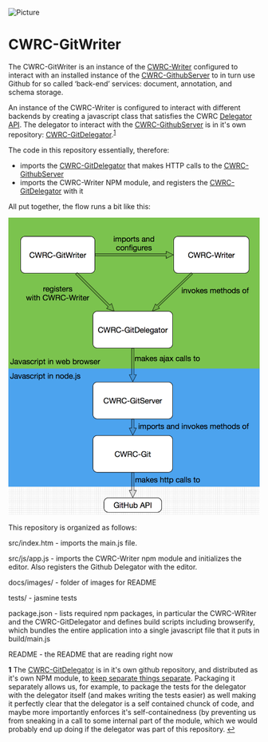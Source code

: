 ![Picture](http://www.cwrc.ca/wp-content/uploads/2010/12/CWRC_Dec-2-10_smaller.png)

# CWRC-GitWriter

The CWRC-GitWriter is an instance of the [CWRC-Writer](https://github.com/cwrc/CWRC-Writer) configured to interact with an installed instance of the [CWRC-GithubServer](https://github.com/cwrc/CWRC-GithubServer) to in turn use Github for so called ‘back-end’ services:  document, annotation, and schema storage.

An instance of the CWRC-Writer is configured to interact with different backends by creating a javascript class that satisfies the CWRC [Delegator API](https://github.com/cwrc/CWRC-Writer#delegate-to-your-services).  The delegator to interact with the [CWRC-GithubServer](https://github.com/cwrc/CWRC-GithubServer) is in it's own repository: [CWRC-GitDelegator](https://github.com/cwrc/CWRC-GithubServer).<sup id="a1">[1](#f1)</sup>

The code in this repository essentially, therefore:

- imports the [CWRC-GitDelegator](https://github.com/cwrc/CWRC-GithubServer) that makes HTTP calls to the [CWRC-GithubServer](https://github.com/cwrc/CWRC-GithubServer)
- imports the CWRC-Writer NPM module, and registers the [CWRC-GitDelegator](https://github.com/cwrc/CWRC-GithubServer) with it

All put together, the flow runs a bit like this:

![Picture](docs/images/flow.png)

This repository is organized as follows:

src/index.htm - imports the main.js file.

src/js/app.js - imports the CWRC-Writer npm module and initializes the editor.  Also registers the Github Delegator with the editor.

docs/images/ - folder of images for README

tests/ - jasmine tests

package.json - lists required npm packages, in particular the CWRC-WRiter and the CWRC-GitDelegator and defines build scripts including browserify, which bundles the entire application into a single javascript file that it puts in build/main.js

README - the README that are reading right now

<b id="f1">1</b> The [CWRC-GitDelegator](https://github.com/cwrc/CWRC-GithubServer) is in it's own github repository, and distributed as it's own NPM module, to [keep separate things separate](https://en.wikipedia.org/wiki/Separation_of_concerns).  Packaging it separately allows us, for example, to package the tests for the delegator with the delegator itself (and makes writing the tests easier) as well making it perfectly clear that the delegator is a self contained chunck of code, and maybe more importantly enforces it's self-containedness (by preventing us from sneaking in a call to some internal part of the module, which we would probably end up doing if the delegator was part of this repository. [↩](#a1)